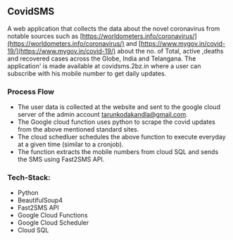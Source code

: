 
## CovidSMS
A web application that collects the data about the novel coronavirus from notable sources such as [https://worldometers.info/coronavirus/](https://worldometers.info/coronavirus/) and [https://www.mygov.in/covid-19/](https://www.mygov.in/covid-19/) about the no. of Total, active ,deaths and recovered cases across the Globe, India and Telangana. The application' is made available at covidsms.2bz.in where a user can subscribe with his mobile number to get daily updates.
### Process Flow

 - The user data is collected at the website and sent to the google cloud server of the admin account tarunkodakandla@gmail.com.
 - The Google cloud function uses python to scrape the covid updates from the above mentioned standard sites.
 - The cloud schedluer schedules the above function to execute everyday at a given time (similar to a cronjob).
 - The function extracts the mobile numbers from cloud SQL and sends the SMS using Fast2SMS API.

### Tech-Stack:
 - Python 
 - BeautifulSoup4
 - Fast2SMS API
 - Google Cloud Functions
 -  Google Cloud Scheduler
 - Cloud SQL